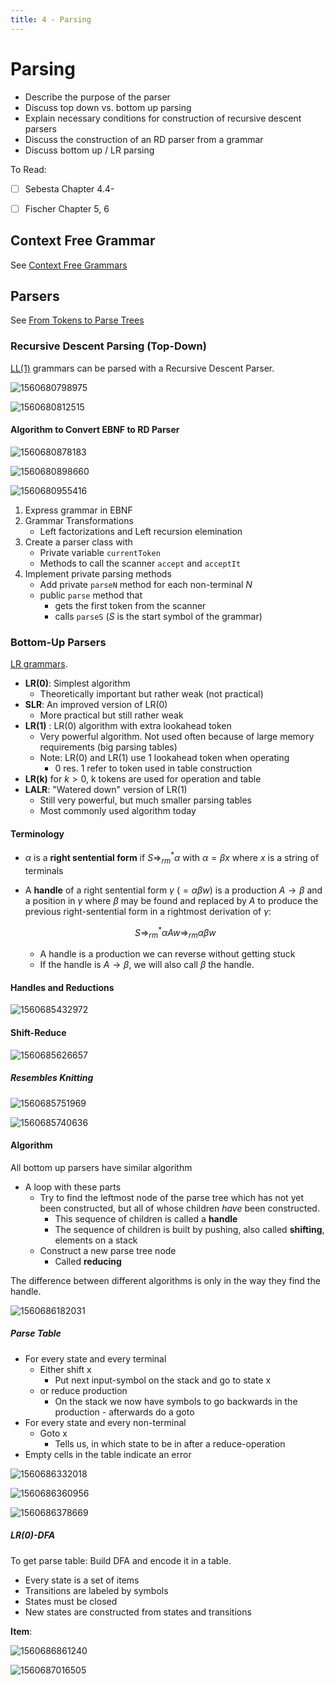 ```yaml
---
title: 4 - Parsing
---
```


# Parsing

* Describe the purpose of the parser
* Discuss top down vs. bottom up parsing
* Explain necessary conditions for construction of recursive descent parsers
* Discuss the construction of an RD parser from a grammar
* Discuss bottom up / LR parsing

To Read:

- [ ] Sebesta Chapter 4.4-
- [ ] Fischer Chapter 5, 6



## Context Free Grammar

See [Context Free Grammars](../../SPO/05a-context-free-grammars.md)

## Parsers

See [From Tokens to Parse Trees](../../SPO/05b-from-tokens-to-parse-trees.md)



### Recursive Descent Parsing (Top-Down)

[LL(1)](../05b-from-tokens-to-parse-trees.md#formal-definition-of-ll1) grammars can be parsed with a Recursive Descent Parser.

![1560680798975](images/4-parsing/1560680798975.png)

![1560680812515](images/4-parsing/1560680812515.png)

#### Algorithm to Convert EBNF to RD Parser

![1560680878183](images/4-parsing/1560680878183.png)

![1560680898660](images/4-parsing/1560680898660.png)

![1560680955416](images/4-parsing/1560680955416.png)



1. Express grammar in EBNF
2. Grammar Transformations
    * Left factorizations and Left recursion elemination
3. Create a parser class with
    * Private variable `currentToken`
    * Methods to call the scanner `accept` and `acceptIt`
4. Implement private parsing methods
    * Add private `parseN` method for each non-terminal $N$
    * public `parse` method that
        * gets the first token from the scanner
        * calls `parseS` ($S$ is the start symbol of the grammar)



### Bottom-Up Parsers

[LR grammars](../05b-from-tokens-to-parse-trees.md#lr-grammars).

* **LR(0)**: Simplest algorithm
    * Theoretically important but rather weak (not practical)
* **SLR**: An improved version of LR(0)
    * More practical but still rather weak
* **LR(1)** : LR(0) algorithm with extra lookahead token
    * Very powerful algorithm. Not used often because of large memory requirements (big parsing tables)
    * Note: LR(0) and LR(1) use 1 lookahead token when operating
        * 0 res. 1 refer to token used in table construction
* **LR(k)** for $k>0$, k tokens are used for operation and table
* **LALR**: "Watered down" version of LR(1)
    * Still very powerful, but much smaller parsing tables
    * Most commonly used algorithm today



#### Terminology

* $\alpha$ is a **right sentential form** if $S \Rightarrow^*_{rm} \alpha$ with $\alpha=\beta x$ where $x$ is a string of terminals

* A **handle** of a right sentential form $\gamma \ (=\alpha \beta w)$ is a production $A \rightarrow \beta$ and a position in $\gamma$ where $\beta$ may be found and replaced by $A$ to produce the previous right-sentential form in a rightmost derivation of $\gamma:$

    $$
    S \Rightarrow^*_{rm} \alpha A w \Rightarrow_{rm} \alpha \beta w
    $$

    * A handle is a production we can reverse without getting stuck
    * If the handle is $A \rightarrow \beta$, we will also call $\beta$ the handle.

#### Handles and Reductions

![1560685432972](images/4-parsing/1560685432972.png)

#### Shift-Reduce

![1560685626657](images/4-parsing/1560685626657.png)

##### Resembles Knitting

![1560685751969](images/4-parsing/1560685751969.png)

![1560685740636](images/4-parsing/1560685740636.png)

#### Algorithm

All bottom up parsers have similar algorithm

* A loop with these parts
    * Try to find the leftmost node of the parse tree which has not yet been constructed, but all of whose children *have* been constructed.
        * This sequence of children is called a **handle**
        * The sequence of children is built by pushing, also called **shifting**, elements on a stack
    * Construct a new parse tree node
        * Called **reducing**

The difference between different algorithms is only in the way they find the handle.

![1560686182031](images/4-parsing/1560686182031.png)



##### Parse Table

* For every state and every terminal
    * Either shift x
        * Put next input-symbol on the stack and go to state x
    * or reduce production
        * On the stack we now have symbols to go backwards in the production - afterwards do a goto
* For every state and every non-terminal
    * Goto x
        * Tells us, in which state to be in after a reduce-operation
* Empty cells in the table indicate an error



![1560686332018](images/4-parsing/1560686332018.png)

![1560686360956](images/4-parsing/1560686360956.png)

![1560686378669](images/4-parsing/1560686378669.png)



##### LR(0)-DFA

To get parse table: Build DFA and encode it in a table.

* Every state is a set of items
* Transitions are labeled by symbols 
* States must be closed
* New states are constructed from states and transitions

**Item**:

![1560686861240](images/4-parsing/1560686861240.png)

![1560687016505](images/4-parsing/1560687016505.png)



